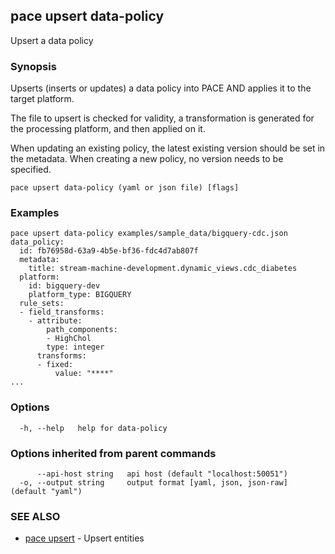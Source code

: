 ## pace upsert data-policy

Upsert a data policy

### Synopsis

Upserts (inserts or updates) a data policy into PACE AND
applies it to the target platform.

The file to upsert is checked for validity, a transformation is generated
for the processing platform, and then applied on it.

When updating an existing policy, the latest existing version should be set
in the metadata. When creating a new policy, no version needs to be specified.

```
pace upsert data-policy (yaml or json file) [flags]
```

### Examples

```
pace upsert data-policy examples/sample_data/bigquery-cdc.json
data_policy:
  id: fb76958d-63a9-4b5e-bf36-fdc4d7ab807f
  metadata:
    title: stream-machine-development.dynamic_views.cdc_diabetes
  platform:
    id: bigquery-dev
    platform_type: BIGQUERY
  rule_sets:
  - field_transforms:
    - attribute:
        path_components:
        - HighChol
        type: integer
      transforms:
      - fixed:
          value: "****"
...
```

### Options

```
  -h, --help   help for data-policy
```

### Options inherited from parent commands

```
      --api-host string   api host (default "localhost:50051")
  -o, --output string     output format [yaml, json, json-raw] (default "yaml")
```

### SEE ALSO

* [pace upsert](pace_upsert.md)	 - Upsert entities

